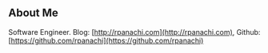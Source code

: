 ## About Me

Software Engineer. Blog: [http://rpanachi.com](http://rpanachi.com), Github: [https://github.com/rpanachi](https://github.com/rpanachi)
